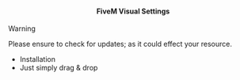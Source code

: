 <h4 align="center">
  FiveM Visual Settings
</h4>

> [!WARNING]
> Please ensure to check for updates; as it could effect your resource.


- Installation
- Just simply drag & drop
